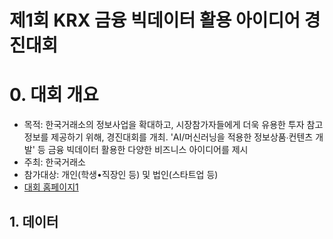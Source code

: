 # 제1회 KRX 금융 빅데이터 활용 아이디어 경진대회
# 0. 대회 개요
- 목적: 한국거래소의 정보사업을 확대하고, 시장참가자들에게 더욱 유용한 투자 참고 정보를 제공하기 위해, 경진대회를 개최. 'AI/머신러닝을 적용한 정보상품∙컨텐츠 개발' 등 금융 빅데이터 활용한 다양한 비즈니스 아이디어를 제시
- 주최: 한국거래소
- 참가대상: 개인(학생•직장인 등) 및 법인(스타트업 등)
- [대회 홈페이지1](https://dacon.io/competitions/official/235914/overview/description)

## 1. 데이터

